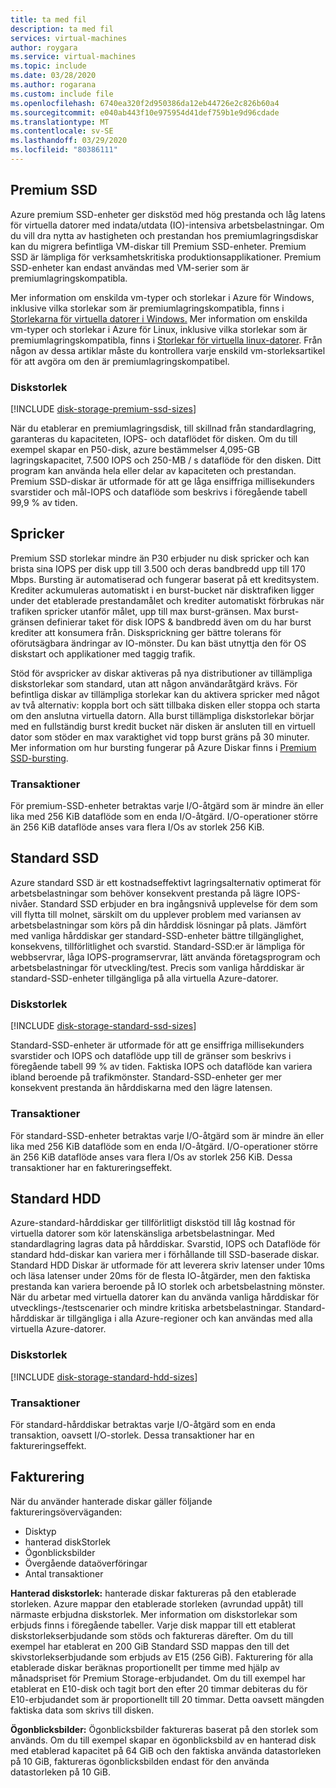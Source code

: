 ```yaml
---
title: ta med fil
description: ta med fil
services: virtual-machines
author: roygara
ms.service: virtual-machines
ms.topic: include
ms.date: 03/28/2020
ms.author: rogarana
ms.custom: include file
ms.openlocfilehash: 6740ea320f2d950386da12eb44726e2c826b60a4
ms.sourcegitcommit: e040ab443f10e975954d41def759b1e9d96cdade
ms.translationtype: MT
ms.contentlocale: sv-SE
ms.lasthandoff: 03/29/2020
ms.locfileid: "80386111"
---
```

## <a name="premium-ssd"></a>Premium SSD

Azure premium SSD-enheter ger diskstöd med hög prestanda och låg latens för virtuella datorer med indata/utdata (IO)-intensiva arbetsbelastningar. Om du vill dra nytta av hastigheten och prestandan hos premiumlagringsdiskar kan du migrera befintliga VM-diskar till Premium SSD-enheter. Premium SSD är lämpliga för verksamhetskritiska produktionsapplikationer. Premium SSD-enheter kan endast användas med VM-serier som är premiumlagringskompatibla.

Mer information om enskilda vm-typer och storlekar i Azure för Windows, inklusive vilka storlekar som är premiumlagringskompatibla, finns i [Storlekarna för virtuella datorer i Windows.](../articles/virtual-machines/windows/sizes.md) Mer information om enskilda vm-typer och storlekar i Azure för Linux, inklusive vilka storlekar som är premiumlagringskompatibla, finns i [Storlekar för virtuella linux-datorer](../articles/virtual-machines/linux/sizes.md). Från någon av dessa artiklar måste du kontrollera varje enskild vm-storleksartikel för att avgöra om den är premiumlagringskompatibel.

### <a name="disk-size"></a>Diskstorlek
[!INCLUDE [disk-storage-premium-ssd-sizes](disk-storage-premium-ssd-sizes.md)]

När du etablerar en premiumlagringsdisk, till skillnad från standardlagring, garanteras du kapaciteten, IOPS- och dataflödet för disken. Om du till exempel skapar en P50-disk, azure bestämmelser 4,095-GB lagringskapacitet, 7.500 IOPS och 250-MB / s dataflöde för den disken. Ditt program kan använda hela eller delar av kapaciteten och prestandan. Premium SSD-diskar är utformade för att ge låga ensiffriga millisekunders svarstider och mål-IOPS och dataflöde som beskrivs i föregående tabell 99,9 % av tiden.

## <a name="bursting"></a>Spricker

Premium SSD storlekar mindre än P30 erbjuder nu disk spricker och kan brista sina IOPS per disk upp till 3.500 och deras bandbredd upp till 170 Mbps. Bursting är automatiserad och fungerar baserat på ett kreditsystem. Krediter ackumuleras automatiskt i en burst-bucket när disktrafiken ligger under det etablerade prestandamålet och krediter automatiskt förbrukas när trafiken spricker utanför målet, upp till max burst-gränsen. Max burst-gränsen definierar taket för disk IOPS & bandbredd även om du har burst krediter att konsumera från. Disksprickning ger bättre tolerans för oförutsägbara ändringar av IO-mönster. Du kan bäst utnyttja den för OS diskstart och applikationer med taggig trafik.    

Stöd för avspricker av diskar aktiveras på nya distributioner av tillämpliga diskstorlekar som standard, utan att någon användaråtgärd krävs. För befintliga diskar av tillämpliga storlekar kan du aktivera spricker med något av två alternativ: koppla bort och sätt tillbaka disken eller stoppa och starta om den anslutna virtuella datorn. Alla burst tillämpliga diskstorlekar börjar med en fullständig burst kredit bucket när disken är ansluten till en virtuell dator som stöder en max varaktighet vid topp burst gräns på 30 minuter. Mer information om hur bursting fungerar på Azure Diskar finns i [Premium SSD-bursting](../articles/virtual-machines/linux/disk-bursting.md). 

### <a name="transactions"></a>Transaktioner

För premium-SSD-enheter betraktas varje I/O-åtgärd som är mindre än eller lika med 256 KiB dataflöde som en enda I/O-åtgärd. I/O-operationer större än 256 KiB dataflöde anses vara flera I/Os av storlek 256 KiB.

## <a name="standard-ssd"></a>Standard SSD

Azure standard SSD är ett kostnadseffektivt lagringsalternativ optimerat för arbetsbelastningar som behöver konsekvent prestanda på lägre IOPS-nivåer. Standard SSD erbjuder en bra ingångsnivå upplevelse för dem som vill flytta till molnet, särskilt om du upplever problem med variansen av arbetsbelastningar som körs på din hårddisk lösningar på plats. Jämfört med vanliga hårddiskar ger standard-SSD-enheter bättre tillgänglighet, konsekvens, tillförlitlighet och svarstid. Standard-SSD:er är lämpliga för webbservrar, låga IOPS-programservrar, lätt använda företagsprogram och arbetsbelastningar för utveckling/test. Precis som vanliga hårddiskar är standard-SSD-enheter tillgängliga på alla virtuella Azure-datorer.

### <a name="disk-size"></a>Diskstorlek
[!INCLUDE [disk-storage-standard-ssd-sizes](disk-storage-standard-ssd-sizes.md)]

Standard-SSD-enheter är utformade för att ge ensiffriga millisekunders svarstider och IOPS och dataflöde upp till de gränser som beskrivs i föregående tabell 99 % av tiden. Faktiska IOPS och dataflöde kan variera ibland beroende på trafikmönster. Standard-SSD-enheter ger mer konsekvent prestanda än hårddiskarna med den lägre latensen.

### <a name="transactions"></a>Transaktioner

För standard-SSD-enheter betraktas varje I/O-åtgärd som är mindre än eller lika med 256 KiB dataflöde som en enda I/O-åtgärd. I/O-operationer större än 256 KiB dataflöde anses vara flera I/Os av storlek 256 KiB. Dessa transaktioner har en faktureringseffekt.

## <a name="standard-hdd"></a>Standard HDD

Azure-standard-hårddiskar ger tillförlitligt diskstöd till låg kostnad för virtuella datorer som kör latenskänsliga arbetsbelastningar. Med standardlagring lagras data på hårddiskar. Svarstid, IOPS och Dataflöde för standard hdd-diskar kan variera mer i förhållande till SSD-baserade diskar. Standard HDD Diskar är utformade för att leverera skriv latenser under 10ms och läsa latenser under 20ms för de flesta IO-åtgärder, men den faktiska prestanda kan variera beroende på IO storlek och arbetsbelastning mönster. När du arbetar med virtuella datorer kan du använda vanliga hårddiskar för utvecklings-/testscenarier och mindre kritiska arbetsbelastningar. Standard-hårddiskar är tillgängliga i alla Azure-regioner och kan användas med alla virtuella Azure-datorer.

### <a name="disk-size"></a>Diskstorlek
[!INCLUDE [disk-storage-standard-hdd-sizes](disk-storage-standard-hdd-sizes.md)]

### <a name="transactions"></a>Transaktioner

För standard-hårddiskar betraktas varje I/O-åtgärd som en enda transaktion, oavsett I/O-storlek. Dessa transaktioner har en faktureringseffekt.

## <a name="billing"></a>Fakturering

När du använder hanterade diskar gäller följande faktureringsöverväganden:

- Disktyp
- hanterad diskStorlek
- Ögonblicksbilder
- Övergående dataöverföringar
- Antal transaktioner

**Hanterad diskstorlek:** hanterade diskar faktureras på den etablerade storleken. Azure mappar den etablerade storleken (avrundad uppåt) till närmaste erbjudna diskstorlek. Mer information om diskstorlekar som erbjuds finns i föregående tabeller. Varje disk mappar till ett etablerat diskstorlekserbjudande som stöds och faktureras därefter. Om du till exempel har etablerat en 200 GiB Standard SSD mappas den till det skivstorlekserbjudande som erbjuds av E15 (256 GiB). Fakturering för alla etablerade diskar beräknas proportionellt per timme med hjälp av månadspriset för Premium Storage-erbjudandet. Om du till exempel har etablerat en E10-disk och tagit bort den efter 20 timmar debiteras du för E10-erbjudandet som är proportionellt till 20 timmar. Detta oavsett mängden faktiska data som skrivs till disken.

**Ögonblicksbilder:** Ögonblicksbilder faktureras baserat på den storlek som används. Om du till exempel skapar en ögonblicksbild av en hanterad disk med etablerad kapacitet på 64 GiB och den faktiska använda datastorleken på 10 GiB, faktureras ögonblicksbilden endast för den använda datastorleken på 10 GiB.
